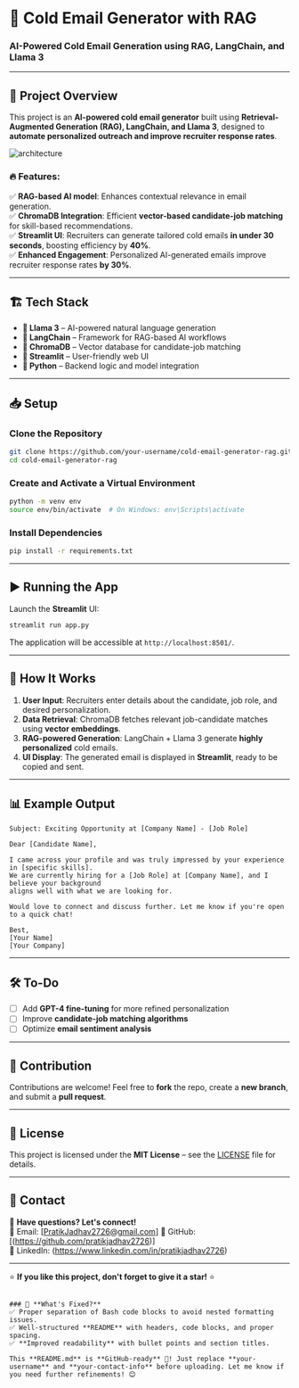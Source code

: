 
# 🚀 Cold Email Generator with RAG  

### AI-Powered Cold Email Generation using RAG, LangChain, and Llama 3  

---

## 📌 Project Overview  

This project is an **AI-powered cold email generator** built using **Retrieval-Augmented Generation (RAG), LangChain, and Llama 3**, designed to **automate personalized outreach and improve recruiter response rates**.  

![architecture](https://github.com/user-attachments/assets/6bfd4160-8d27-4b9b-8c10-745460e9f25c)


### 🔥 Features:  
✅ **RAG-based AI model**: Enhances contextual relevance in email generation.  
✅ **ChromaDB Integration**: Efficient **vector-based candidate-job matching** for skill-based recommendations.  
✅ **Streamlit UI**: Recruiters can generate tailored cold emails **in under 30 seconds**, boosting efficiency by **40%**.  
✅ **Enhanced Engagement**: Personalized AI-generated emails improve recruiter response rates **by 30%**.  

---

## 🏗️ Tech Stack  

- **📌 Llama 3** – AI-powered natural language generation  
- **📌 LangChain** – Framework for RAG-based AI workflows  
- **📌 ChromaDB** – Vector database for candidate-job matching  
- **📌 Streamlit** – User-friendly web UI  
- **📌 Python** – Backend logic and model integration  

---

## 📥 Setup

### Clone the Repository

```bash
git clone https://github.com/your-username/cold-email-generator-rag.git
cd cold-email-generator-rag
```

### Create and Activate a Virtual Environment

```bash
python -m venv env  
source env/bin/activate  # On Windows: env\Scripts\activate  
```

### Install Dependencies

```bash
pip install -r requirements.txt
```

---

## ▶️ Running the App  

Launch the **Streamlit** UI:  

```bash
streamlit run app.py
```

The application will be accessible at `http://localhost:8501/`.  

---

## 🎯 How It Works  

1. **User Input**: Recruiters enter details about the candidate, job role, and desired personalization.  
2. **Data Retrieval**: ChromaDB fetches relevant job-candidate matches using **vector embeddings**.  
3. **RAG-powered Generation**: LangChain + Llama 3 generate **highly personalized** cold emails.  
4. **UI Display**: The generated email is displayed in **Streamlit**, ready to be copied and sent.  

---

## 📊 Example Output  

```plaintext
Subject: Exciting Opportunity at [Company Name] - [Job Role]

Dear [Candidate Name],

I came across your profile and was truly impressed by your experience in [specific skills]. 
We are currently hiring for a [Job Role] at [Company Name], and I believe your background 
aligns well with what we are looking for.

Would love to connect and discuss further. Let me know if you're open to a quick chat!

Best,  
[Your Name]  
[Your Company]  
```

---

## 🛠️ To-Do  

- [ ] Add **GPT-4 fine-tuning** for more refined personalization  
- [ ] Improve **candidate-job matching algorithms**  
- [ ] Optimize **email sentiment analysis**  

---

## 🤝 Contribution  

Contributions are welcome! Feel free to **fork** the repo, create a **new branch**, and submit a **pull request**.  

---

## 📜 License  

This project is licensed under the **MIT License** – see the [LICENSE](LICENSE) file for details.  

---

## 📧 Contact  

💬 **Have questions? Let's connect!**  
📧 Email: [PratikJadhav2726@gmail.com]
🔗 GitHub: [(https://github.com/pratikjadhav2726)]  
🔗 LinkedIn: (https://www.linkedin.com/in/pratikjadhav2726)

---

⭐ **If you like this project, don't forget to give it a star!** ⭐
```

### 🔹 **What's Fixed?**
✅ Proper separation of Bash code blocks to avoid nested formatting issues.  
✅ Well-structured **README** with headers, code blocks, and proper spacing.  
✅ **Improved readability** with bullet points and section titles.  

This **README.md** is **GitHub-ready** 🚀! Just replace **your-username** and **your-contact-info** before uploading. Let me know if you need further refinements! 😊
